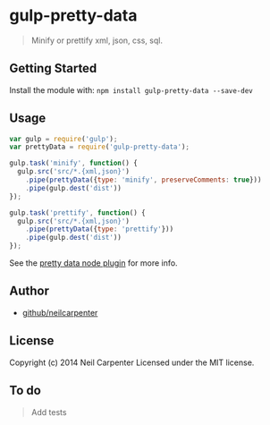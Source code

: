 # gulp-pretty-data

> Minify or prettify xml, json, css, sql.

## Getting Started
Install the module with: `npm install gulp-pretty-data --save-dev`

## Usage

```js
var gulp = require('gulp');
var prettyData = require('gulp-pretty-data');

gulp.task('minify', function() {
  gulp.src('src/*.{xml,json}')
    .pipe(prettyData({type: 'minify', preserveComments: true}))
    .pipe(gulp.dest('dist'))
});

gulp.task('prettify', function() {
  gulp.src('src/*.{xml,json}')
    .pipe(prettyData({type: 'prettify'}))
    .pipe(gulp.dest('dist'))
});
```

See the [pretty data node plugin](https://github.com/vkiryukhin/pretty-data) for more info.

## Author
+ [github/neilcarpenter](https://github.com/neilcarpenter)

## License
Copyright (c) 2014 Neil Carpenter
Licensed under the MIT license.

## To do
> Add tests
